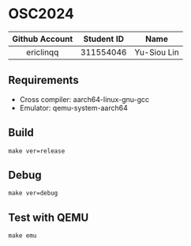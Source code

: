 # OSC2024

| Github Account | Student ID |    Name     |
|:--------------:|:----------:|:-----------:|
|   ericlinqq    | 311554046  | Yu-Siou Lin |

## Requirements

* Cross compiler: aarch64-linux-gnu-gcc
* Emulator: qemu-system-aarch64

## Build 

```
make ver=release
```

## Debug

```
make ver=debug
```

## Test with QEMU

```
make emu
```
